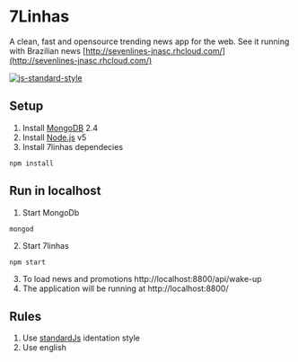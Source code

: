 
# 7Linhas
A clean, fast and opensource trending news app for the web.
See it running with Brazilian news [http://sevenlines-jnasc.rhcloud.com/](http://sevenlines-jnasc.rhcloud.com/)

[![js-standard-style](https://img.shields.io/badge/code%20style-standard-brightgreen.svg)](http://standardjs.com/)

## Setup

1. Install [MongoDB](https://docs.mongodb.com/manual/tutorial/install-mongodb-on-linux/) 2.4
1. Install [Node.js](https://nodejs.org) v5
1. Install 7linhas dependecies
```
npm install
```

## Run in localhost

1. Start MongoDb
```
mongod
```
2. Start 7linhas
```
npm start
```
3. To load news and promotions http://localhost:8800/api/wake-up
4. The application will be running at http://localhost:8800/

## Rules

1. Use [standardJs](https://github.com/feross/standard) identation style
1. Use english
